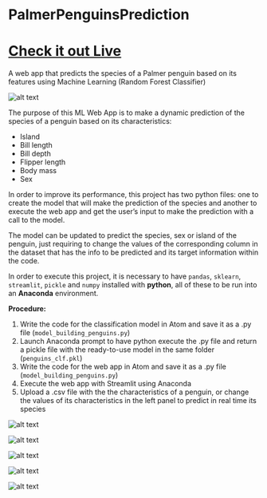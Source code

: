 # PalmerPenguinsPrediction
# [Check it out Live](https://palmerpenguinspredictionwebapp.herokuapp.com/ "Penguins WebApp in Heroku")
A web app that predicts the species of a Palmer penguin based on its features using Machine Learning
(Random Forest Classifier)

![alt text][image]

[image]: https://images.unsplash.com/photo-1462888210965-cdf193fb74de?ixlib=rb-1.2.1&ixid=eyJhcHBfaWQiOjEyMDd9&auto=format&fit=crop&w=967&q=80 "Photo by Jay Ruzesky on Unsplash"

The purpose of this ML Web App is to make a dynamic prediction of the species of a penguin based on its characteristics:

* Island
* Bill length
* Bill depth
* Flipper length
* Body mass
* Sex

In order to improve its performance, this project has two python files: one to create the model that will make the prediction of the species and another to execute the web app and get the user’s input to make the prediction with a call to the model.

The model can be updated to predict the species, sex or island of the penguin, just requiring to change the values of the corresponding column in the dataset that has the info to be predicted and its target information within the code.

In order to execute this project, it is necessary to have `pandas`, `sklearn`, `streamlit`, `pickle` and `numpy` installed with **python**, all of these to be run into an **Anaconda** environment.

**Procedure:**

1. Write the code for the classification model in Atom and save it as a .py file (`model_building_penguins.py`)
2. Launch Anaconda prompt to have python execute the .py file and return a pickle file with the ready-to-use model in the same folder (`penguins_clf.pkl`)
3. Write the code for the web app in Atom and save it as a .py file (`model_building_penguins.py`)
4. Execute the web app with Streamlit using Anaconda
5. Upload a .csv file with the the characteristics of a penguin, or change the values of its characteristics in the left panel to predict in real time its species

![alt text][image1]

[image1]: https://github.com/jzambrano-xyz/PalmerPenguinsPrediction/blob/master/PenguinsModelBuilding.jpg "Code for the model"

![alt text][image2]

[image2]: https://github.com/jzambrano-xyz/PalmerPenguinsPrediction/blob/master/PenguinsPickle.jpg "Creation of the pickle (model)"

![alt text][image3]

[image3]: https://github.com/jzambrano-xyz/PalmerPenguinsPrediction/blob/master/WebAppPenguins.jpg "Code for the Web app"

![alt text][image4]

[image4]: https://github.com/jzambrano-xyz/PalmerPenguinsPrediction/blob/master/StreamlitPenguins.jpg "Execution of the Web app using Streamlit"

![alt text][image5]

[image5]: https://github.com/jzambrano-xyz/PalmerPenguinsPrediction/blob/master/PalmerPenguins.gif "Web app running on Streamlit"


